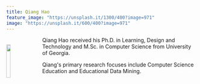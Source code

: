 ```yaml
---
title: Qiang Hao
feature_image: "https://unsplash.it/1300/400?image=971"
image: "https://unsplash.it/600/400?image=971"
---
```

 
<img style="float:left; margin-right: 20px; margin-top: 20px; width: 15%;" src="http://neo-hao.github.io/assets/avatar.jpg" />

Qiang Hao received his Ph.D. in Learning, Design and Technology and M.Sc. in Computer Science from University of Georgia.

Qiang's primary research focuses include Computer Science Education and Educational Data Mining.
